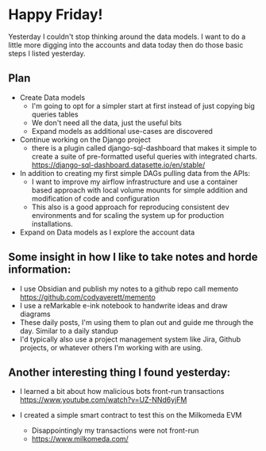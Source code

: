 # Happy Friday!

Yesterday I couldn't stop thinking around the data models.  I want to do a little more digging into the accounts and data today then do those basic steps I listed yesterday.

## Plan

- Create Data models
  - I'm going to opt for a simpler start at first instead of just copying big queries tables
  - We don't need all the data, just the useful bits
  - Expand models as additional use-cases are discovered
- Continue working on the Django project
  - there is a plugin called django-sql-dashboard that makes it simple to create a suite of pre-formatted useful queries with integrated charts. https://django-sql-dashboard.datasette.io/en/stable/
- In addition to creating my first simple DAGs pulling data from the APIs:
  - I want to improve my airflow infrastructure and use a container based approach with local volume mounts for simple addition and modification of code and configuration
  - This also is a good approach for reproducing consistent dev environments and for scaling the system up for production installations.
- Expand on Data models as I explore the account data

## Some insight in how I like to take notes and horde information:
- I use Obsidian and publish my notes to a github repo call memento https://github.com/codyaverett/memento
- I use a reMarkable e-ink notebook to handwrite ideas and draw diagrams
- These daily posts, I'm using them to plan out and guide me through the day. Similar to a daily standup
- I'd typically also use a project management system like Jira, Github projects, or whatever others I'm working with are using.

## Another interesting thing I found yesterday:
- I learned a bit about how malicious bots front-run transactions
https://www.youtube.com/watch?v=UZ-NNd6yjFM

- I created a simple smart contract to test this on the Milkomeda EVM
  - Disappointingly my transactions were not front-run
  - https://www.milkomeda.com/
